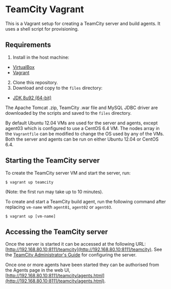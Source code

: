 # TeamCity Vagrant

This is a Vagrant setup for creating a TeamCity server and build agents. It uses a shell script for provisioning.

## Requirements

1. Install in the host machine:

* [VirtualBox](https://www.virtualbox.org/wiki/Downloads)
* [Vagrant](https://www.vagrantup.com/downloads.html)

2. Clone this repository.
3. Download and copy to the `files` directory:

* [JDK 8u92 (64-bit)](http://www.oracle.com/technetwork/java/javase/downloads/jdk8-downloads-2133151.html)

The Apache Tomcat .zip, TeamCity .war file and MySQL JDBC driver are downloaded by the scripts and saved to the `files` directory.

By default Ubuntu 12.04 VMs are used for the server and agents, except agent03 which is configured to use a
CentOS 6.4 VM. The nodes array in the `Vagrantfile` can be modified to change the OS used by any of the VMs. Both the
server and agents can be run on either Ubuntu 12.04 or CentOS 6.4.

## Starting the TeamCity server

To create the TeamCity server VM and start the server, run:

    $ vagrant up teamcity

(Note: the first run may take up to 10 minutes).

To create and start a TeamCity build agent, run the following command after replacing `vm-name` with `agent01`, `agent02` or `agent03`.

    $ vagrant up [vm-name]

## Accessing the TeamCity server

Once the server is started it can be accessed at the following URL: [http://192.168.80.10:8111/teamcity](http://192.168.80.10:8111/teamcity).
See the [TeamCity Administrator's Guide](https://confluence.jetbrains.com/display/TCD9/Administrator%27s+Guide) for configuring the server.

Once one or more agents have been started they can be authorised from the Agents page in the web UI, [http://192.168.80.10:8111/teamcity/agents.html](http://192.168.80.10:8111/teamcity/agents.html).
